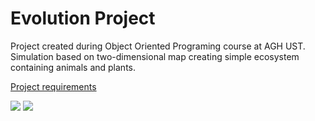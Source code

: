 # Evolution Project

Project created during Object Oriented Programing course at AGH UST.
Simulation based on two-dimensional map creating simple ecosystem 
containing animals and plants. 

[Project requirements](https://github.com/zawislakm/EvolutionProject/project_instructions)

![](https://github.com/zawislakm/EvolutionProject/gifs/mainmenu.gif)
![](https://github.com/zawislakm/EvolutionProject/gifs/simulation.gif)
